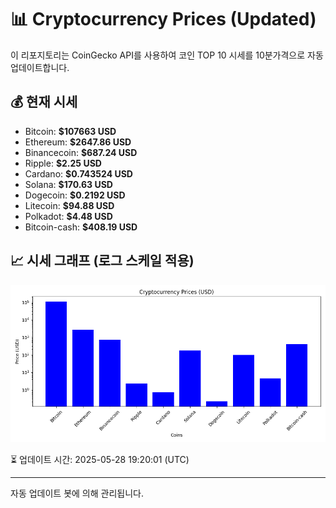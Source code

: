 
# 📊 Cryptocurrency Prices (Updated)

이 리포지토리는 CoinGecko API를 사용하여 코인 TOP 10 시세를 10분가격으로 자동 업데이트합니다.

## 💰 현재 시세
- Bitcoin: **$107663 USD**
- Ethereum: **$2647.86 USD**
- Binancecoin: **$687.24 USD**
- Ripple: **$2.25 USD**
- Cardano: **$0.743524 USD**
- Solana: **$170.63 USD**
- Dogecoin: **$0.2192 USD**
- Litecoin: **$94.88 USD**
- Polkadot: **$4.48 USD**
- Bitcoin-cash: **$408.19 USD**

## 📈 시세 그래프 (로그 스케일 적용)
![Crypto Prices](crypto_prices.png)

⏳ 업데이트 시간: 2025-05-28 19:20:01 (UTC)

---
자동 업데이트 봇에 의해 관리됩니다.
